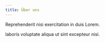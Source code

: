 ```yaml
---
title: Über uns
---
```

Reprehenderit nisi exercitation in duis Lorem.

laboris voluptate aliqua ut sint excepteur nisi.